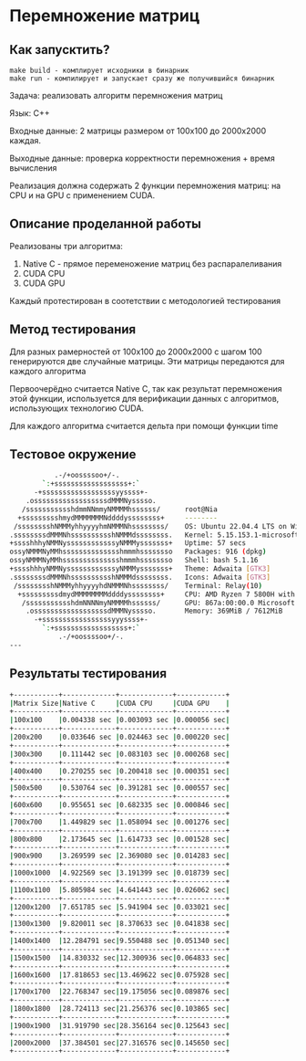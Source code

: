 # Перемножение матриц

## Как запусктить?

```
make build - комплирует исходники в бинарник
make run - компилирует и запускает сразу же получившийся бинарник
```

Задача: реализовать алгоритм перемножения матриц

Язык: C++

Входные данные: 2 матрицы размером от 100х100 до 2000х2000 каждая.

Выходные данные: проверка корректности перемножения + время вычисления

Реализация должна содержать 2 функции перемножения матриц: на CPU и на GPU с применением CUDA.

## Описание проделанной работы

Реализованы три алгоритма:
1. Native C - прямое переменожение матриц без распаралеливания
2. CUDA CPU
3. CUDA GPU

Каждый протестирован в соотетствии с методологией тестирования

## Метод тестирования

Для разных рамерностей от 100х100 до 2000х2000 с шагом 100 генерируются две случайные матрицы.
Эти матрицы передаются для каждого алгоритма

Первоочерёдно считается Native C, так как результат перемножения этой функции, используется
для верификации данных с алгоритмов, использующих технологию CUDA.

Для каждого алгоритма считается дельта при помощи функции time

## Тестовое окружение

```bash
           .-/+oossssoo+/-.
        `:+ssssssssssssssssss+:`
      -+ssssssssssssssssssyyssss+-
    .ossssssssssssssssssdMMMNysssso.
   /ssssssssssshdmmNNmmyNMMMMhssssss/      root@Nia 
  +ssssssssshmydMMMMMMMNddddyssssssss+     -------- 
 /sssssssshNMMMyhhyyyyhmNMMMNhssssssss/    OS: Ubuntu 22.04.4 LTS on Windows 10 x86_64 
.ssssssssdMMMNhsssssssssshNMMMdssssssss.   Kernel: 5.15.153.1-microsoft-standard-WSL2 
+sssshhhyNMMNyssssssssssssyNMMMysssssss+   Uptime: 57 secs 
ossyNMMMNyMMhsssssssssssssshmmmhssssssso   Packages: 916 (dpkg) 
ossyNMMMNyMMhsssssssssssssshmmmhssssssso   Shell: bash 5.1.16 
+sssshhhyNMMNyssssssssssssyNMMMysssssss+   Theme: Adwaita [GTK3] 
.ssssssssdMMMNhsssssssssshNMMMdssssssss.   Icons: Adwaita [GTK3] 
 /sssssssshNMMMyhhyyyyhdNMMMNhssssssss/    Terminal: Relay(10) 
  +sssssssssdmydMMMMMMMMddddyssssssss+     CPU: AMD Ryzen 7 5800H with Radeon Graphics (16) @ 3.193GHz 
   /ssssssssssshdmNNNNmyNMMMMhssssss/      GPU: 867a:00:00.0 Microsoft Corporation Device 008e 
    .ossssssssssssssssssdMMMNysssso.       Memory: 369MiB / 7612MiB 
      -+sssssssssssssssssyyyssss+-
        `:+ssssssssssssssssss+:`                                   
            .-/+oossssoo+/-.                                       
--- 
```

## Результаты тестирования

```bash
+-----------+-------------+-------------+------------+
|Matrix Size|Native C     |CUDA CPU     |CUDA GPU    |
+-----------+-------------+-------------+------------+
|100x100    |0.004338 sec |0.003093 sec |0.000056 sec|
+-----------+-------------+-------------+------------+
|200x200    |0.033646 sec |0.024463 sec |0.000220 sec|
+-----------+-------------+-------------+------------+
|300x300    |0.111442 sec |0.083103 sec |0.000268 sec|
+-----------+-------------+-------------+------------+
|400x400    |0.270255 sec |0.200418 sec |0.000351 sec|
+-----------+-------------+-------------+------------+
|500x500    |0.530764 sec |0.391281 sec |0.000557 sec|
+-----------+-------------+-------------+------------+
|600x600    |0.955651 sec |0.682335 sec |0.000846 sec|
+-----------+-------------+-------------+------------+
|700x700    |1.449829 sec |1.058094 sec |0.001276 sec|
+-----------+-------------+-------------+------------+
|800x800    |2.173645 sec |1.614733 sec |0.001528 sec|
+-----------+-------------+-------------+------------+
|900x900    |3.269599 sec |2.369080 sec |0.014283 sec|
+-----------+-------------+-------------+------------+
|1000x1000  |4.922569 sec |3.191399 sec |0.018739 sec|
+-----------+-------------+-------------+------------+
|1100x1100  |5.805984 sec |4.641443 sec |0.026062 sec|
+-----------+-------------+-------------+------------+
|1200x1200  |7.651785 sec |5.941904 sec |0.033021 sec|
+-----------+-------------+-------------+------------+
|1300x1300  |9.820011 sec |8.370633 sec |0.041838 sec|
+-----------+-------------+-------------+------------+
|1400x1400  |12.284791 sec|9.550488 sec |0.051340 sec|
+-----------+-------------+-------------+------------+
|1500x1500  |14.830332 sec|12.300936 sec|0.064833 sec|
+-----------+-------------+-------------+------------+
|1600x1600  |17.818653 sec|13.469622 sec|0.075928 sec|
+-----------+-------------+-------------+------------+
|1700x1700  |22.768347 sec|19.175056 sec|0.089876 sec|
+-----------+-------------+-------------+------------+
|1800x1800  |28.724113 sec|21.256376 sec|0.103865 sec|
+-----------+-------------+-------------+------------+
|1900x1900  |31.919790 sec|28.356164 sec|0.125643 sec|
+-----------+-------------+-------------+------------+
|2000x2000  |37.384501 sec|27.316576 sec|0.145650 sec|
+-----------+-------------+-------------+------------+
```